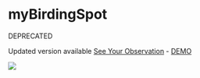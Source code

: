 # myBirdingSpot
DEPRECATED

Updated version available [See Your Observation](https://github.com/Zoziologie/SeeYourObservations) - [DEMO](https://zoziologie.raphaelnussbaumer.com/see-your-observations)

[<img src="https://zoziologie.raphaelnussbaumer.com/wp-content/uploads/2018/02/Capture_e1.png">](https://zoziologie.raphaelnussbaumer.com/my-birding-spots/)
